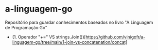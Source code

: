 # a-linguagem-go
Repositório para guardar conhecimentos baseados no livro "A Linguagem  de Programação Go"

- (1. Operador "+=" VS strings.Join())[https://github.com/vinigofr/a-linguagem-go/tree/main/1-join-vs-concatenation/concat]
